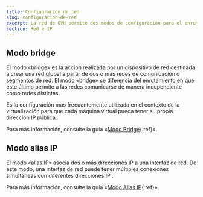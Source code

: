 ```yaml
---
title: Configuración de red
slug: configuracion-de-red
excerpt: La red de OVH permite dos modos de configuración para el enrutamiento de direcciones IP públicas - bridge y alias IP. Lo primero que hay que hacer es determinar qué tipo de configuración se adapta a sus necesidades
section: Red e IP
---
```



## Modo bridge
El modo «bridge» es la acción realizada por un dispositivo de red destinada a crear una red global a partir de dos o más redes de comunicación o segmentos de red. El modo «bridge» se diferencia del enrutamiento en que este último permite a las redes comunicarse de manera independiente como redes distintas. 

Es la configuración más frecuentemente utilizada en el contexto de la virtualización para que cada máquina virtual pueda tener su propia dirección IP pública.

Para más información, consulte la guía «[Modo Bridge](../guide.es-es.md){.ref}».


## Modo alias IP
El modo «alias IP» asocia dos o más direcciones IP a una interfaz de red. De este modo, una interfaz de red puede tener múltiples conexiones simultáneas con diferentes direcciones IP .

Para más información, consulte la guía «[Modo Alias IP](../guide.es-es.md){.ref}».